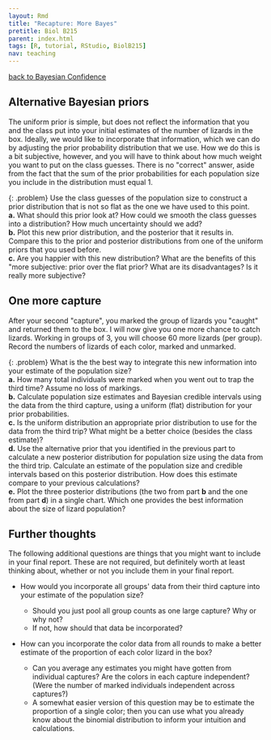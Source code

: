 ```yaml
---
layout: Rmd
title: "Recapture: More Bayes"
pretitle: Biol B215
parent: index.html
tags: [R, tutorial, RStudio, BiolB215]
nav: teaching
---
```


[back to Bayesian Confidence](capture_recapture4.html)




##  Alternative Bayesian priors
The uniform prior is simple, but does not reflect the information that you and the class put into your initial estimates of the number of lizards in the box. Ideally, we would like to incorporate that information, which we can do by adjusting the prior probability distribution that we use. How we do this is a bit subjective, however, and you will have to think about how much weight you want to put on the class guesses. There is no "correct" answer, aside from the fact that the sum of the prior probabilities for each population size you include in the distribution must equal 1.

{: .problem}
Use the class guesses of the population size to construct a prior distribution that is not so flat as the one we have used to this point.  
**a.**  What should this prior look at? How could we smooth the class guesses into a distribution? How much uncertainty should we add?  
**b.**  Plot this new prior distribution, and the posterior that it results in. Compare this to the prior and posterior distributions from one of the uniform priors that you used before.  
**c.**  Are you happier with this new distribution? What are the benefits of this "more subjective: prior over the flat prior? What are its disadvantages? Is it really more subjective?  


## One more capture
After your second "capture", you marked the group of lizards you "caught" and returned them to the box. I will now give you one more chance to catch lizards. Working in groups of 3, you will choose 60 more lizards (per group). Record the numbers of lizards of each color, marked and unmarked. 

{: .problem}
What is the the best way to integrate this new information into your estimate of the population size?  
**a.**  How many total individuals were marked when you went out to trap the third time? Assume no loss of markings.  
**b.**  Calculate population size estimates and Bayesian credible intervals using the data from the third capture, using a uniform (flat) distribution for your prior probabilities.  
**c.**  Is the uniform distribution an appropriate prior distribution to use for the data from the third trip? What might be a better choice (besides the class estimate)?  
**d.**  Use the alternative prior that you identified in the previous part to calculate a new posterior distribution for population size using the data from the third trip. Calculate an estimate of the population size and credible intervals based on this posterior distribution. How does this estimate compare to your previous calculations?   
**e.**  Plot the three posterior distributions (the two from part **b** and the one from part **d**) in a single chart. Which one provides the best information about the size of lizard population?    


## Further thoughts
The following additional questions are things that you might want to include in your final report. These are not required, but definitely worth at least thinking about, whether or not you include them in your final report. 

* How would you incorporate all groups' data from their third capture into your estimate of the population size? 
  * Should you just pool all group counts as one large capture? Why or why not?
  * If not, how should that data be incorporated?
  
* How can you incorporate the color data from all rounds to make a better estimate of the proportion of each color lizard in the box? 
  * Can you average any estimates you might have gotten from individual captures? Are the colors in each capture independent? (Were the number of marked individuals independent across captures?) 
  * A somewhat easier version of this question may be to estimate the proportion of a single color; then you can use what you already know about the binomial distribution to inform your  intuition and calculations.


